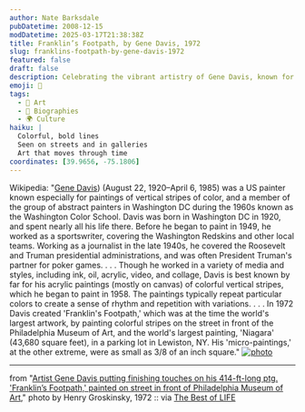 ```yaml
---
author: Nate Barksdale
pubDatetime: 2008-12-15
modDatetime: 2025-03-17T21:38:38Z
title: Franklin’s Footpath, by Gene Davis, 1972
slug: franklins-footpath-by-gene-davis-1972
featured: false
draft: false
description: Celebrating the vibrant artistry of Gene Davis, known for his iconic striped color paintings.
emoji: 🎨
tags:
  - 🎨 Art
  - 📖 Biographies
  - 🌍 Culture
haiku: |
  Colorful, bold lines  
  Seen on streets and in galleries  
  Art that moves through time
coordinates: [39.9656, -75.1806]
---
```


Wikipedia: "[Gene Davis](https://www.google.com/search?q=%22Gene%20Davis%22%20en.wikipedia.org)) (August 22, 1920–April 6, 1985) was a US painter known especially for paintings of vertical stripes of color, and a member of the group of abstract painters in Washington DC during the 1960s known as the Washington Color School. Davis was born in Washington DC in 1920, and spent nearly all his life there. Before he began to paint in 1949, he worked as a sportswriter, covering the Washington Redskins and other local teams. Working as a journalist in the late 1940s, he covered the Roosevelt and Truman presidential administrations, and was often President Truman's partner for poker games. . . . Though he worked in a variety of media and styles, including ink, oil, acrylic, video, and collage, Davis is best known by far for his acrylic paintings (mostly on canvas) of colorful vertical stripes, which he began to paint in 1958. The paintings typically repeat particular colors to create a sense of rhythm and repetition with variations. . . . In 1972 Davis created 'Franklin's Footpath,' which was at the time the world's largest artwork, by painting colorful stripes on the street in front of the Philadelphia Museum of Art, and the world's largest painting, 'Niagara' (43,680 square feet), in a parking lot in Lewiston, NY. His 'micro-paintings,' at the other extreme, were as small as 3/8 of an inch square." [![photo](http://culture-making.com/media/philly.jpg)](http://bestoflife.tumblr.com/post/64828218/art-street-ptg-philadelphia-artist-gene-davis)

---

from "[Artist Gene Davis putting finishing touches on his 414-ft-long ptg. 'Franklin’s Footpath,' painted on street in front of Philadelphia Museum of Art](http://bestoflife.tumblr.com/post/64828218/art-street-ptg-philadelphia-artist-gene-davis)," photo by Henry Groskinsky, 1972 :: via [The Best of LIFE](http://bestoflife.tumblr.com/post/64828218/art-street-ptg-philadelphia-artist-gene-davis)
